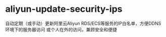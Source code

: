 # aliyun-update-security-ips
自动定期（或手动）更新阿里云Aliyun RDS/ECS等服务的IP白名单，方便DDNS环境下的服务器访问 或个人在外的访问，兼顾安全和便捷

